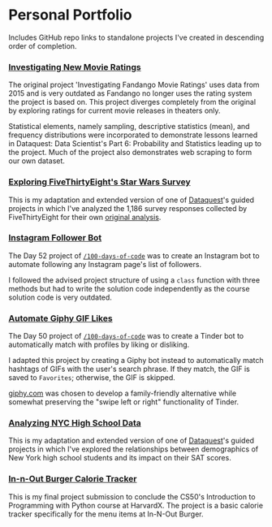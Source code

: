 # Personal Portfolio

Includes GitHub repo links to standalone projects I've created in descending order of completion.

### [Investigating New Movie Ratings](https://github.com/marilynyi/dataquest-data-scientist/blob/main/13_investigating_new_movie_ratings/investigating_new_movie_ratings.ipynb)

The original project 'Investigating Fandango Movie Ratings' uses data from 2015 and is very outdated as Fandango no longer uses the rating system the project is based on. This project diverges completely from the original by exploring ratings for current movie releases in theaters only.

Statistical elements, namely sampling, descriptive statistics (mean), and frequency distributions were incorporated to demonstrate lessons learned in Dataquest: Data Scientist's Part 6: Probability and Statistics leading up to the project. Much of the project also demonstrates web scraping to form our own dataset.

### [Exploring FiveThirtyEight's Star Wars Survey](https://github.com/marilynyi/dataquest-data-scientist/blob/main/09_exploring_star_wars_survey/exploring_fivethirtyeight_star_wars_survey.ipynb)

This is my adaptation and extended version of one of [Dataquest](https://www.dataquest.io/)'s guided projects in which I've analyzed the 1,186 survey responses collected by FiveThirtyEight for their own [original analysis](https://fivethirtyeight.com/features/americas-favorite-star-wars-movies-and-least-favorite-characters/).

### [Instagram Follower Bot](https://github.com/marilynyi/100-days-of-code-python/tree/main/days-51-60/day-52/instagram-follower-bot/)

The Day 52 project of [`/100-days-of-code`](https://github.com/marilynyi/100-days-of-code-python/tree/main) was to create an Instagram bot to automate following any Instagram page's list of followers. 

I followed the advised project structure of using a `class` function with three methods but had to write the solution code independently as the course solution code is very outdated.

### [Automate Giphy GIF Likes](https://github.com/marilynyi/100-days-of-code-python/tree/main/days-41-50/day-50/automate-giphy-gif-likes/)

The Day 50 project of [`/100-days-of-code`](https://github.com/marilynyi/100-days-of-code-python/tree/main) was to create a Tinder bot to automatically match with profiles by liking or disliking. 

I adapted this project by creating a Giphy bot instead to automatically match hashtags of GIFs with the user's search phrase. If they match, the GIF is saved to `Favorites`; otherwise, the GIF is skipped.

[giphy.com](https://giphy.com) was chosen to develop a family-friendly alternative while somewhat preserving the "swipe left or right" functionality of Tinder. 

### [Analyzing NYC High School Data](https://github.com/marilynyi/dataquest-data-scientist/blob/main/08_analyzing_nyc_high_school_data/analyzing_nyc_high_school_data.ipynb)

This is my adaptation and extended version of one of [Dataquest](https://www.dataquest.io/)'s guided projects in which I've explored the relationships between demographics of New York high school students and its impact on their SAT scores.

### [In-n-Out Burger Calorie Tracker](https://github.com/marilynyi/in-n-out-calorie-tracker)

This is my final project submission to conclude the CS50's Introduction to Programming with Python course at HarvardX. The project is a basic calorie tracker specifically for the menu items at In-N-Out Burger.

